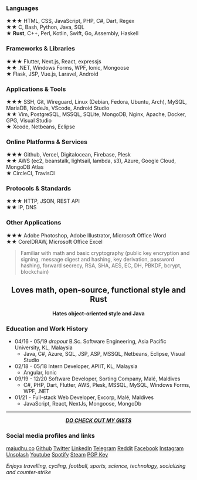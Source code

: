 ### Languages  
★★★ HTML, CSS, JavaScript, PHP, C#, Dart, Regex  
★★ C, Bash, Python, Java, SQL  
★ **Rust**, C++, Perl, Kotlin, Swift, Go, Assembly, Haskell  

### Frameworks & Libraries  
★★★ Flutter, Next.js, React, expressjs  
★★ .NET, Windows Forms, WPF, Ionic, Mongoose  
★ Flask, JSP, Vue.js, Laravel, Android  

### Applications & Tools  
★★★ SSH, Git, Wireguard, Linux (Debian, Fedora, Ubuntu, Arch), MySQL, MariaDB, NodeJs, VScode, Android Studio  
★★ Vim, PostgreSQL, MSSQL, SQLite, MongoDB, Nginx, Apache, Docker, GPG, Visual Studio  
★ Xcode, Netbeans, Eclipse  

### Online Platforms & Services  
★★★ Github, Vercel, Digitalocean, Firebase, Plesk  
★★ AWS (ec2, beanstalk, lightsail, lambda, s3), Azure, Google Cloud, MongoDB Atlas  
★ CircleCI, TravisCI  

### Protocols & Standards  
★★★ HTTP, JSON, REST API  
★★ IP, DNS  

### Other Applications  
★★★ Adobe Photoshop, Adobe Illustrator, Microsoft Office Word  
★★ CorelDRAW, Microsoft Office Excel  

> Familiar with math and basic cryptography (public key encryption and signing, message digest and hashing, key derivation, password hashing, forward secrecy, RSA, SHA, AES, EC, DH, PBKDF, bcrypt, blockchain)

<h2 align="center">Loves math, open-source, functional style and Rust</h2>
<p align="center"><b>Hates object-oriented style and Java</b></p>

### Education and Work History  
- 04/16 - 05/19 *dropout* B.Sc. Software Engineering, Asia Pacific University, KL, Malaysia  
    - Java, C#, Azure, SQL, JSP, ASP, MSSQL, Netbeans, Eclipse, Visual Studio  
- 02/18 - 05/18 Intern Developer, APIIT, KL, Malaysia  
    - Angular, Ionic  
- 09/19 - 12/20 Software Developer, Sorting Company, Malé, Maldives  
    - C#, PHP, Dart, Flutter, AWS, Plesk, MSSQL, MySQL, Windows Forms, WPF, .NET  
- 01/21 - Full-stack Web Developer, Excorp, Malé, Maldives  
    - JavaScript, React, NextJs, Mongoose, MongoDb  

***

<p align="center"><a href="https://gist.github.com/majudhu/"><b><i>DO CHECK OUT MY GISTS</i></b></a></p>

### Social media profiles and links  
[majudhu.co](https://majudhu.co)
[Github](https://github.com/majudhu)
[Twitter](https://twitter.com/majudhu)
[LinkedIn](https://linkedin.com/in/majudhu)
[Telegram](https://t.me/majudhu)
[Reddit](https://reddit.com/u/majudhu)
[Facebook](https://fb.me/majudhu)
[Instagram](https://instagram.com/mmajudhuu)
[Unsplash](https://unsplash.com/@majudhu)
[Youtube](https://www.youtube.com/c/majudhu)
[Spotify](https://open.spotify.com/user/214mvsleb7yslxr4ppuwbidya)
[Steam](https://steamcommunity.com/id/majudhu)
[PGP Key](https://gist.github.com/majudhu/bf0052838f3a3b2da66c3450ca54b0af)

*Enjoys travelling, cycling, football, sports, science, technology, socializing and counter-strike*
